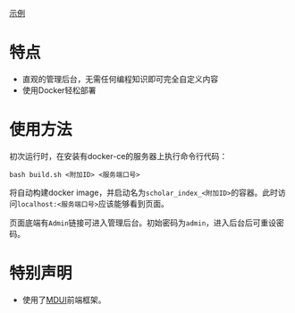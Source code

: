 [示例](http://huaiyu.loganlin.top)

# 特点

- 直观的管理后台，无需任何编程知识即可完全自定义内容
- 使用Docker轻松部署

# 使用方法

初次运行时，在安装有docker-ce的服务器上执行命令行代码：

    bash build.sh <附加ID> <服务端口号>

将自动构建docker image，并启动名为`scholar_index_<附加ID>`的容器。此时访问`localhost:<服务端口号>`应该能够看到页面。

页面底端有`Admin`链接可进入管理后台。初始密码为`admin`，进入后台后可重设密码。

# 特别声明

- 使用了[MDUI](https://www.mdui.org)前端框架。